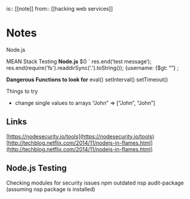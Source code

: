 is:: [[note]]
from:: [[hacking web services]]

# Notes
Node.js

MEAN Stack Testing
**Node.js**
$()
`
res.end(‘test message’);
res.end(require('fs').readdirSync('.').toString());
{username: {$gt: “”}
;

**Dangerous Functions to look for**
eval()
setInterval()
setTimeout()

Things to try
- change single values to arrays “John” => [“John”, “John”]

## Links
[https://nodesecurity.io/tools](https://nodesecurity.io/tools)
[http://techblog.netflix.com/2014/11/nodejs-in-flames.html](http://techblog.netflix.com/2014/11/nodejs-in-flames.html)

## Node.js Testing
Checking modules for security issues
npm outdated
nsp audit-package (assuming nsp package is installed)
